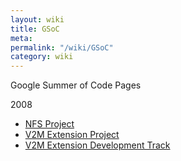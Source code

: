 ```yaml
---
layout: wiki
title: GSoC
meta: 
permalink: "/wiki/GSoC"
category: wiki
---
```

<!-- Name: GSoC -->
<!-- Version: 3 -->
<!-- Author: pyzhang -->

Google Summer of Code Pages

2008

 * [NFS Project](/wiki/GSoC/NFS/)
 * [V2M Extension Project](/wiki/GSoC/V2M/)
  * [V2M Extension Development Track](/wiki/GSoC/V2M_Track/)